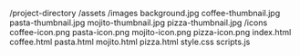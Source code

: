 /project-directory
    /assets
        /images
            background.jpg
            coffee-thumbnail.jpg
            pasta-thumbnail.jpg
            mojito-thumbnail.jpg
            pizza-thumbnail.jpg
        /icons
            coffee-icon.png
            pasta-icon.png
            mojito-icon.png
            pizza-icon.png
    index.html
    coffee.html
    pasta.html
    mojito.html
    pizza.html
    style.css
    scripts.js
